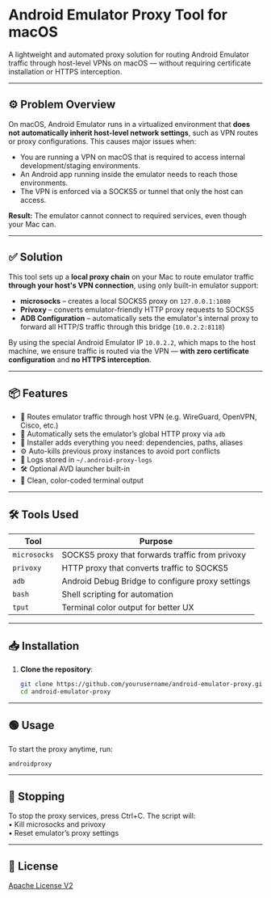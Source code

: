 # Android Emulator Proxy Tool for macOS

A lightweight and automated proxy solution for routing Android Emulator traffic through host-level VPNs on macOS — without requiring certificate installation or HTTPS interception.

---

## ⚙️ Problem Overview

On macOS, Android Emulator runs in a virtualized environment that **does not automatically inherit host-level network settings**, such as VPN routes or proxy configurations. This causes major issues when:

- You are running a VPN on macOS that is required to access internal development/staging environments.
- An Android app running inside the emulator needs to reach those environments.
- The VPN is enforced via a SOCKS5 or tunnel that only the host can access.

**Result:** The emulator cannot connect to required services, even though your Mac can.

---

## ✅ Solution

This tool sets up a **local proxy chain** on your Mac to route emulator traffic **through your host's VPN connection**, using only built-in emulator support:

- **microsocks** – creates a local SOCKS5 proxy on `127.0.0.1:1080`
- **Privoxy** – converts emulator-friendly HTTP proxy requests to SOCKS5
- **ADB Configuration** – automatically sets the emulator's internal proxy to forward all HTTP/S traffic through this bridge (`10.0.2.2:8118`)

By using the special Android Emulator IP `10.0.2.2`, which maps to the host machine, we ensure traffic is routed via the VPN — **with zero certificate configuration** and **no HTTPS interception**.

---

## 📦 Features

- 🔄 Routes emulator traffic through host VPN (e.g. WireGuard, OpenVPN, Cisco, etc.)
- 🧠 Automatically sets the emulator’s global HTTP proxy via `adb`
- 📜 Installer adds everything you need: dependencies, paths, aliases
- ⚙️ Auto-kills previous proxy instances to avoid port conflicts
- 📄 Logs stored in `~/.android-proxy-logs`
- 🛠 Optional AVD launcher built-in
- 🎨 Clean, color-coded terminal output

---

## 🛠️ Tools Used

| Tool         | Purpose                                           |
|--------------|---------------------------------------------------|
| `microsocks` | SOCKS5 proxy that forwards traffic from privoxy   |
| `privoxy`    | HTTP proxy that converts traffic to SOCKS5        |
| `adb`        | Android Debug Bridge to configure proxy settings  |
| `bash`       | Shell scripting for automation                    |
| `tput`       | Terminal color output for better UX               |

---

## 📥 Installation

1. **Clone the repository**:
   ```bash
   git clone https://github.com/yourusername/android-emulator-proxy.git
   cd android-emulator-proxy

---

## 🟢 Usage

To start the proxy anytime, run:
```bash
androidproxy
```
---

## 🛑 Stopping

To stop the proxy services, press Ctrl+C. The script will:
<br />
	•	Kill microsocks and privoxy
 <br />
	•	Reset emulator’s proxy settings

 ---

 ## 📄 License

 [Apache License V2](LICENSE)
 
